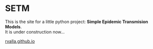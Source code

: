 # SETM
This is the site for a little python project: **Simple Epidemic Transmision Models**.<br>
It is under construction now...

[rvalla.github.io](https://rvalla.github.io)
